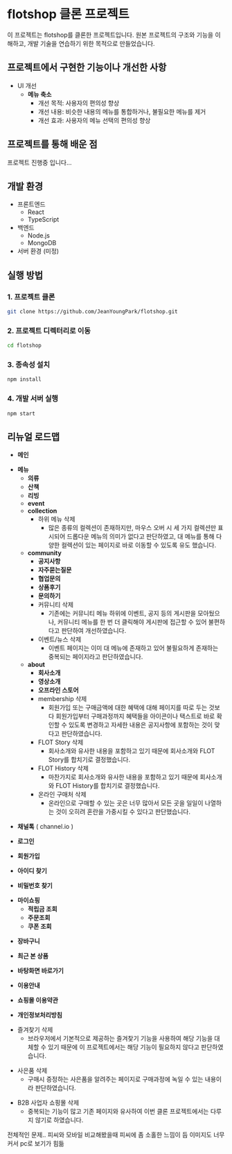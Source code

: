 # flotshop 클론 프로젝트

이 프로젝트는 flotshop를 클론한 프로젝트입니다. 원본 프로젝트의 구조와 기능을 이해하고, 개발 기술을 연습하기 위한 목적으로 만들었습니다.

## 프로젝트에서 구현한 기능이나 개선한 사항
- UI 개선
    - **메뉴 축소**
        - 개선 목적: 사용자의 편의성 향상
        - 개선 내용: 비슷한 내용의 메뉴를 통합하거나, 불필요한 메뉴를 제거
        - 개선 효과: 사용자의 메뉴 선택의 편의성 향상

## 프로젝트를 통해 배운 점
프로젝트 진행중 입니다...

## 개발 환경
* 프론트엔드
    * React
    * TypeScript
* 백엔드
    * Node.js
    * MongoDB
* 서버 환경 (미정)

## 실행 방법

### 1. 프로젝트 클론
```bash
git clone https://github.com/JeanYoungPark/flotshop.git
```
### 2. 프로젝트 디렉터리로 이동
```bash
cd flotshop
```
### 3. 종속성 설치
```bash
npm install
```
### 4. 개발 서버 실행
```bash
npm start
```

## 리뉴얼 로드맵

- **메인**

* **메뉴**
    - **의류**
    - **산책**
    - **리빙**
    - **event**
    - **collection**
        - 하위 메뉴 삭제<br />
            - 많은 종류의 컬렉션이 존재하지만, 마우스 오버 시 세 가지 컬렉션만 표시되어 드롭다운 메뉴의 의미가 없다고 판단하였고, 대 메뉴를 통해 다양한 컬렉션이 있는 페이지로 바로 이동할 수 있도록 유도 했습니다.
    - **community**
        - **공지사항**
        - **자주묻는질문**
        - **협업문의**
        - **상품후기**
        - **문의하기**
        - 커뮤니티 삭제<br />
            - 기존에는 커뮤니티 메뉴 하위에 이벤트, 공지 등의 게시판을 모아뒀으나, 커뮤니티 메뉴를 한 번 더 클릭해야 게시판에 접근할 수 있어 불편하다고 판단하여 개선하였습니다.
        - 이벤트/뉴스 삭제 <br />
            - 이벤트 페이지는 이미 대 메뉴에 존재하고 있어 불필요하게 존재하는 중복되는 페이지라고 판단하였습니다.
    - **about**
        - **회사소개**
        - **영상소개**
        - **오프라인 스토어**
        - membership 삭제<br />
            - 회원가입 또는 구매금액에 대한 혜택에 대해 페이지를 따로 두는 것보다 회원가입부터 구매과정까지 혜택들을 아이콘이나 택스트로 바로 확인할 수 있도록 변경하고 자세한 내용은 공지사항에 포함하는 것이 맞다고 판단하였습니다.
        - FLOT Story 삭제<br />
            - 회사소개와 유사한 내용을 포함하고 있기 때문에 회사소개와 FLOT Story를 합치기로 결정했습니다.
        - FLOT History 삭제<br />
            - 마찬가지로 회사소개와 유사한 내용을 포함하고 있기 때문에 회사소개와 FLOT History를 합치기로 결정했습니다.
        - 온라인 구매처 삭제<br />
            - 온라인으로 구매할 수 있는 곳은 너무 많아서 모든 곳을 일일이 나열하는 것이 오히려 혼란을 가중시킬 수 있다고 판단했습니다.

- **채널톡** ( channel.io )

- **로그인**

- **회원가입**

- **아이디 찾기**

- **비밀번호 찾기**

* **마이쇼핑**
    * **적립금 조회**
    * **주문조회**
    * **쿠폰 조회**

- **장바구니**

- **최근 본 상품**

- **바탕화면 바로가기**

- **이용안내**

- **쇼핑몰 이용약관**

- **개인정보처리방침**

* 즐겨찾기 삭제
    - 브라우저에서 기본적으로 제공하는 즐겨찾기 기능을 사용하여 해당 기능을 대체할 수 있기 때문에 이 프로젝트에서는 해당 기능이 필요하지 않다고 판단하였습니다.

- 사은품 삭제
    - 구매시 증정하는 사은품을 알려주는 페이지로 구매과정에 녹일 수 있는 내용이라 판단하였습니다.

* B2B 사업자 쇼핑몰 삭제
    - 중복되는 기능이 많고 기존 페이지와 유사하여 이번 클론 프로젝트에서는 다루지 않기로 하였습니다.

전체적인 문제..
피씨와 모바일 비교해봤을때 피씨에 좀 소홀한 느낌이 듬 이미지도 너무 커서 pc로 보기가 힘듦